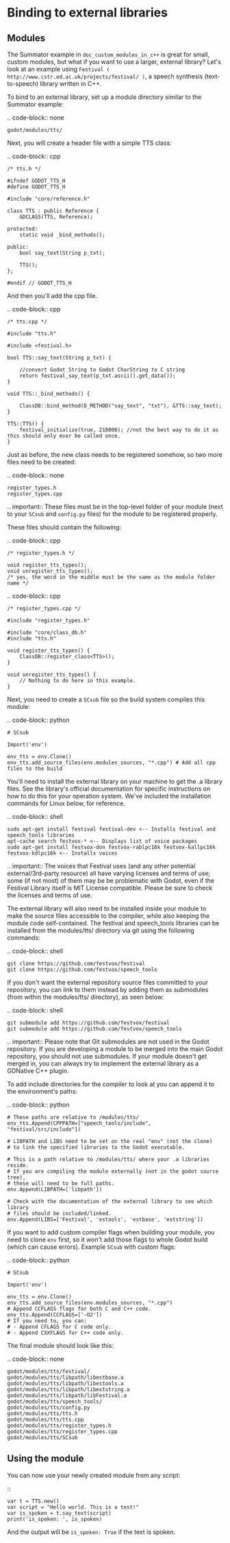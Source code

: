 

Binding to external libraries
=============================

Modules
-------

The Summator example in `doc_custom_modules_in_c++` is great for small,
custom modules, but what if you want to use a larger, external library?
Let's look at an example using `Festival ( http://www.cstr.ed.ac.uk/projects/festival/ )`,
a speech synthesis (text-to-speech) library written in C++.

To bind to an external library, set up a module directory similar to the Summator example:

.. code-block:: none

    godot/modules/tts/

Next, you will create a header file with a simple TTS class:

.. code-block:: cpp

    /* tts.h */

    #ifndef GODOT_TTS_H
    #define GODOT_TTS_H

    #include "core/reference.h"

    class TTS : public Reference {
        GDCLASS(TTS, Reference);

    protected:
        static void _bind_methods();

    public:
        bool say_text(String p_txt);

        TTS();
    };

    #endif // GODOT_TTS_H

And then you'll add the cpp file.

.. code-block:: cpp

    /* tts.cpp */

    #include "tts.h"

    #include <festival.h>

    bool TTS::say_text(String p_txt) {

        //convert Godot String to Godot CharString to C string
        return festival_say_text(p_txt.ascii().get_data());
    }

    void TTS::_bind_methods() {

        ClassDB::bind_method(D_METHOD("say_text", "txt"), &TTS::say_text);
    }

    TTS::TTS() {
        festival_initialize(true, 210000); //not the best way to do it as this should only ever be called once.
    }

Just as before, the new class needs to be registered somehow, so two more files
need to be created:

.. code-block:: none

    register_types.h
    register_types.cpp

.. important::
    These files must be in the top-level folder of your module (next to your
    `SCsub` and `config.py` files) for the module to be registered properly.

These files should contain the following:

.. code-block:: cpp

    /* register_types.h */

    void register_tts_types();
    void unregister_tts_types();
    /* yes, the word in the middle must be the same as the module folder name */

.. code-block:: cpp

    /* register_types.cpp */

    #include "register_types.h"

    #include "core/class_db.h"
    #include "tts.h"

    void register_tts_types() {
        ClassDB::register_class<TTS>();
    }

    void unregister_tts_types() {
        // Nothing to do here in this example.
    }

Next, you need to create a `SCsub` file so the build system compiles
this module:

.. code-block:: python

    # SCsub

    Import('env')

    env_tts = env.Clone()
    env_tts.add_source_files(env.modules_sources, "*.cpp") # Add all cpp files to the build

You'll need to install the external library on your machine to get the .a library files. See the library's official
documentation for specific instructions on how to do this for your operation system. We've included the
installation commands for Linux below, for reference.

.. code-block:: shell

    sudo apt-get install festival festival-dev <-- Installs festival and speech_tools libraries
    apt-cache search festvox-* <-- Displays list of voice packages
    sudo apt-get install festvox-don festvox-rablpc16k festvox-kallpc16k festvox-kdlpc16k <-- Installs voices

.. important::
    The voices that Festival uses (and any other potential external/3rd-party
    resource) all have varying licenses and terms of use; some (if not most) of them may be
    be problematic with Godot, even if the Festival Library itself is MIT License compatible.
    Please be sure to check the licenses and terms of use.

The external library will also need to be installed inside your module to make the source
files accessible to the compiler, while also keeping the module code self-contained. The
festival and speech_tools libraries can be installed from the modules/tts/ directory via
git using the following commands:

.. code-block:: shell

    git clone https://github.com/festvox/festival
    git clone https://github.com/festvox/speech_tools

If you don't want the external repository source files committed to your repository, you
can link to them instead by adding them as submodules (from within the modules/tts/ directory), as seen below:

.. code-block:: shell

    git submodule add https://github.com/festvox/festival
    git submodule add https://github.com/festvox/speech_tools

.. important::
    Please note that Git submodules are not used in the Godot repository. If
    you are developing a module to be merged into the main Godot repository, you should not
    use submodules. If your module doesn't get merged in, you can always try to implement
    the external library as a GDNative C++ plugin.

To add include directories for the compiler to look at you can append it to the
environment's paths:

.. code-block:: python

    # These paths are relative to /modules/tts/
    env_tts.Append(CPPPATH=["speech_tools/include", "festival/src/include"])

    # LIBPATH and LIBS need to be set on the real "env" (not the clone)
    # to link the specified libraries to the Godot executable.

    # This is a path relative to /modules/tts/ where your .a libraries reside.
    # If you are compiling the module externally (not in the godot source tree),
    # these will need to be full paths.
    env.Append(LIBPATH=['libpath'])

    # Check with the documentation of the external library to see which library
    # files should be included/linked.
    env.Append(LIBS=['Festival', 'estools', 'estbase', 'eststring'])

If you want to add custom compiler flags when building your module, you need to clone
`env` first, so it won't add those flags to whole Godot build (which can cause errors).
Example `SCsub` with custom flags:

.. code-block:: python

    # SCsub

    Import('env')

    env_tts = env.Clone()
    env_tts.add_source_files(env.modules_sources, "*.cpp")
	# Append CCFLAGS flags for both C and C++ code.
    env_tts.Append(CCFLAGS=['-O2'])
    # If you need to, you can:
    # - Append CFLAGS for C code only.
    # - Append CXXFLAGS for C++ code only.

The final module should look like this:

.. code-block:: none

    godot/modules/tts/festival/
    godot/modules/tts/libpath/libestbase.a
    godot/modules/tts/libpath/libestools.a
    godot/modules/tts/libpath/libeststring.a
    godot/modules/tts/libpath/libFestival.a
    godot/modules/tts/speech_tools/
    godot/modules/tts/config.py
    godot/modules/tts/tts.h
    godot/modules/tts/tts.cpp
    godot/modules/tts/register_types.h
    godot/modules/tts/register_types.cpp
    godot/modules/tts/SCsub

Using the module
----------------

You can now use your newly created module from any script:

::

    var t = TTS.new()
    var script = "Hello world. This is a test!"
    var is_spoken = t.say_text(script)
    print('is_spoken: ', is_spoken)

And the output will be `is_spoken: True` if the text is spoken.
